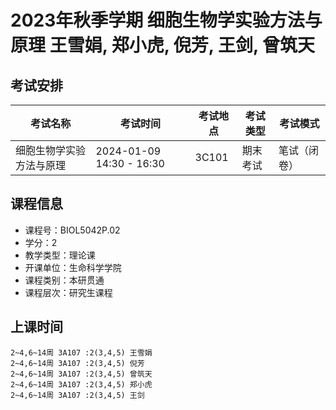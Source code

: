 # 2023年秋季学期 细胞生物学实验方法与原理 王雪娟, 郑小虎, 倪芳, 王剑, 曾筑天




## 考试安排

| 考试名称 | 考试时间 | 考试地点 | 考试类型 | 考试模式 |
| -------- | -------- | -------- | -------- | -------- |
| 细胞生物学实验方法与原理 | 2024-01-09 14:30 - 16:30 | 3C101 | 期末考试 | 笔试（闭卷） |





## 课程信息

- 课程号：BIOL5042P.02
- 学分：2
- 教学类型：理论课
- 开课单位：生命科学学院
- 课程类别：本研贯通
- 课程层次：研究生课程

## 上课时间

```
2~4,6~14周 3A107 :2(3,4,5) 王雪娟
2~4,6~14周 3A107 :2(3,4,5) 倪芳
2~4,6~14周 3A107 :2(3,4,5) 曾筑天
2~4,6~14周 3A107 :2(3,4,5) 郑小虎
2~4,6~14周 3A107 :2(3,4,5) 王剑
```

